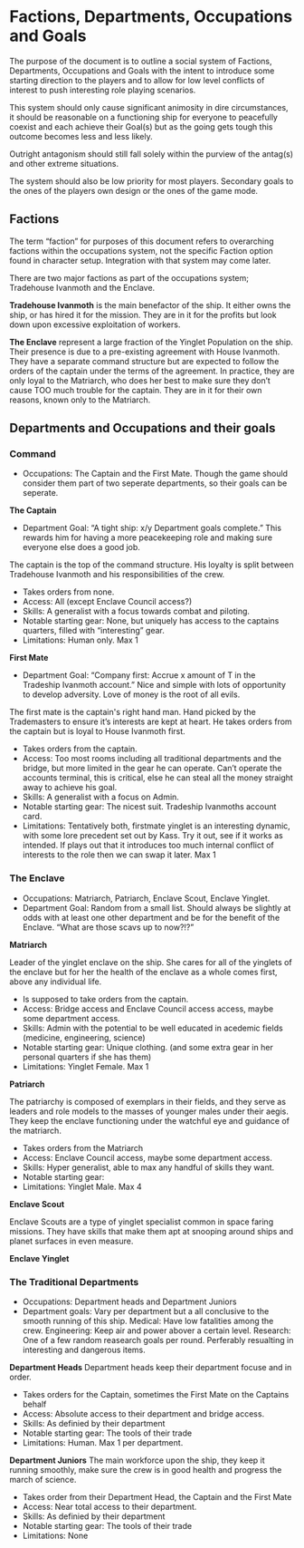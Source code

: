 # Factions, Departments, Occupations and Goals

The purpose of the document is to outline a social system of Factions, Departments, Occupations and Goals with the intent to introduce some starting direction to the players and to allow for low level conflicts of interest to push interesting role playing scenarios. 

This system should only cause significant animosity in dire circumstances, it should be reasonable on a functioning ship for everyone to peacefully coexist and each achieve their Goal(s) but as the going gets tough this outcome becomes less and less likely.

Outright antagonism should still fall solely within the purview of the antag(s) and other extreme situations.

The system should also be low priority for most players. Secondary goals to the ones of the players own design or the ones of the game mode.

## Factions
The term “faction” for purposes of this document refers to overarching factions within the occupations system, not the specific Faction option found in character setup. Integration with that system may come later.

There are two major factions as part of the occupations system; Tradehouse Ivanmoth and the Enclave.

**Tradehouse Ivanmoth** is the main benefactor of the ship. It either owns the ship, or has hired it for the mission. They are in it for the profits but look down upon excessive exploitation of workers.

**The Enclave** represent a large fraction of the Yinglet Population on the ship. Their presence is due to a pre-existing agreement with House Ivanmoth. They have a separate command structure but are expected to follow the orders of the captain under the terms of the agreement. In practice, they are only loyal to the Matriarch, who does her best to make sure they don’t cause TOO much trouble for the captain. They are in it for their own reasons, known only to the Matriarch.

## Departments and Occupations and their goals

### Command
* Occupations: The Captain and the First Mate. Though the game should consider them part of two seperate departments, so their goals can be seperate.

**The Captain**

* Department Goal: “A tight ship: x/y Department goals complete.” This rewards him for having a more peacekeeping role and making sure everyone else does a good job.

The captain is the top of the command structure. His loyalty is split between Tradehouse Ivanmoth and his responsibilities of the crew. 
* Takes orders from none.
* Access: All (except Enclave Council access?)
* Skills: A generalist with a focus towards combat and piloting.
* Notable starting gear: None, but uniquely has access to the captains quarters, filled with “interesting” gear.
* Limitations: Human only. Max 1

**First Mate**

* Department Goal: “Company first: Accrue x amount of T in the Tradeship Ivanmoth account.” Nice and simple with lots of opportunity to develop adversity. Love of money is the root of all evils.

The first mate is the captain's right hand man. Hand picked by the Trademasters to ensure it’s interests are kept at heart. He takes orders from the captain but is loyal to House Ivanmoth first.
* Takes orders from the captain.
* Access: Too most rooms including all traditional departments and the bridge, but more limited in the gear he can operate. Can’t operate the accounts terminal, this is critical, else he can steal all the money straight away to achieve his goal.
* Skills: A generalist with a focus on Admin.
* Notable starting gear: The nicest suit. Tradeship Ivanmoths account card.
* Limitations: Tentatively both, firstmate yinglet is an interesting dynamic, with some lore precedent set out by Kass. Try it out, see if it works as intended. If plays out that it introduces too much internal conflict of interests to the role then we can swap it later. Max 1

### The Enclave
* Occupations: Matriarch, Patriarch, Enclave Scout, Enclave Yinglet.
* Department Goal: Random from a small list. Should always be slightly at odds with at least one other department and be for the benefit of the Enclave. “What are those scavs up to now?!?”

**Matriarch**

Leader of the yinglet enclave on the ship. She cares for all of the yinglets of the enclave but for her the health of the enclave as a whole comes first, above any individual life.
* Is supposed to take orders from the captain.
* Access: Bridge access and Enclave Council access access, maybe some department access.
* Skills: Admin with the potential to be well educated in acedemic fields (medicine, engineering, science)
* Notable starting gear: Unique clothing. (and some extra gear in her personal quarters if she has them)
* Limitations: Yinglet Female. Max 1

**Patriarch**

The patriarchy is composed of exemplars in their fields, and they serve as leaders and role models to the masses of younger males under their aegis. They keep the enclave functioning under the watchful eye and guidance of the matriarch.
* Takes orders from the Matriarch
* Access: Enclave Council access, maybe some department access.
* Skills: Hyper generalist, able to max any handful of skills they want.
* Notable starting gear: 
* Limitations: Yinglet Male. Max 4

**Enclave Scout**

Enclave Scouts are a type of yinglet specialist common in space faring missions. They have skills that make them apt at snooping around ships and planet surfaces in even measure.

**Enclave Yinglet**

### The Traditional Departments
* Occupations: Department heads and Department Juniors
* Department goals: Vary per department but a all conclusive to the smooth running of this ship. Medical: Have low fatalities among the crew. Engineering: Keep air and power abover a certain level. Research: One of a few random reasearch goals per round. Perferably resualting in interesting and dangerous items.

**Department Heads**
Department heads keep their department focuse and in order.
* Takes orders for the Captain, sometimes the First Mate on the Captains behalf
* Access: Absolute access to their department and bridge access.
* Skills: As definied by their department
* Notable starting gear: The tools of their trade
* Limitations: Human. Max 1 per department.

**Department Juniors**
The main workforce upon the ship, they keep it running smoothly, make sure the crew is in good health and progress the march of science.
* Takes order from their Department Head, the Captain and the First Mate
* Access: Near total access to their department.
* Skills: As definied by their department
* Notable starting gear: The tools of their trade
* Limitations: None

